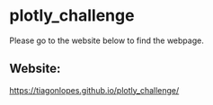 # plotly_challenge

Please go to the website below to find the webpage.

## Website:
https://tiagonlopes.github.io/plotly_challenge/
